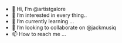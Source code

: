 - 👋 Hi, I’m @artistgalore
- 👀 I’m interested in every thing..
- 🌱 I’m currently learning ...
- 💞️ I’m looking to collaborate on @jackmusiq
- 📫 How to reach me ...

<!---
artistgalore/artistgalore is a ✨ special ✨ repository because its `README.md` (this file) appears on your GitHub profile.
You can click the Preview link to take a look at your changes.
--->
